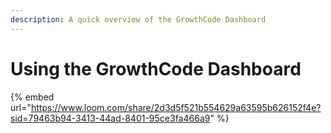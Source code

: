 ```yaml
---
description: A quick overview of the GrowthCode Dashboard
---
```


# Using the GrowthCode Dashboard



{% embed url="https://www.loom.com/share/2d3d5f521b554629a63595b626152f4e?sid=79463b94-3413-44ad-8401-95ce3fa466a9" %}

